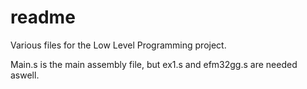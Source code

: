 # readme
Various files for the Low Level Programming project.

Main.s is the main assembly file, but ex1.s and efm32gg.s are needed aswell.
